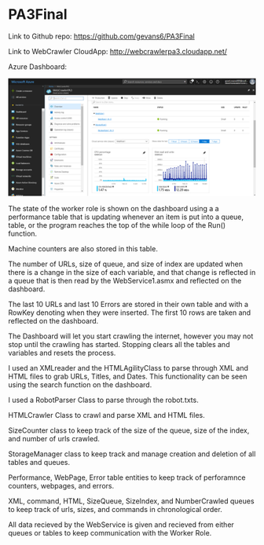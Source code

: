 # PA3Final

Link to Github repo: https://github.com/gevans6/PA3Final

Link to WebCrawler CloudApp: http://webcrawlerpa3.cloudapp.net/

Azure Dashboard:

![azure](https://github.com/gevans6/PA3Final/blob/master/azure-compute.PNG)

The state of the worker role is shown on the dashboard using a a performance table that is updating whenever an item is put into a queue, table, or the program reaches the top of the while loop of the Run() function.

Machine counters are also stored in this table. 

The number of URLs, size of queue, and size of index are updated when there is a change in the size of each variable, and that change is reflected in a queue that is then read by the WebService1.asmx and reflected on the dashboard.

The last 10 URLs and last 10 Errors are stored in their own table and with a RowKey denoting when they were inserted. The first 10 rows are taken and reflected on the dashboard.

The Dashboard will let you start crawling the internet, however you may not stop until the crawling has started. Stopping clears all the tables and variables and resets the process.

I used an XMLreader and the HTMLAgilityClass to parse through XML and HTML files to grab URLs, Titles, and Dates. This functionality can be seen using the search function on the dashboard.

I used a RobotParser Class to parse through the robot.txts.

HTMLCrawler Class to crawl and parse XML and HTML files.

SizeCounter class to keep track of the size of the queue, size of the index, and number of urls crawled.

StorageManager class to keep track and manage creation and deletion of all tables and queues.

Performance, WebPage, Error table entities to keep track of perforamnce counters, webpages, and errors.

XML, command, HTML, SizeQueue, SizeIndex, and NumberCrawled queues to keep track of urls, sizes, and commands in chronological order.

All data recieved by the WebService is given and recieved from either queues or tables to keep communication with the Worker Role.